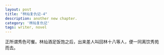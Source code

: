 ```yaml
---
layout: post
title: "林灿复仇记-4"
description: another new chapter.
category: '林灿复仇记'
tags: writer, novel
---
```


正所谓秀色可餐。林灿酒足饭饱之后，出来差人叫回林十八等人，便一同离饮秀苑而去。

